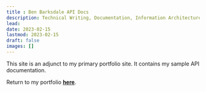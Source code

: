 ```yaml
---
title : Ben Barksdale API Docs
description: Technical Writing, Documentation, Information Architecture
lead:
date: 2023-02-15
lastmod: 2023-02-15
draft: false
images: []
---
```


This site is an adjunct to my primary portfolio site. It contains my sample API documentation.

Return to my portfolio **[here](https://benbarksdale.netlify.app)**.